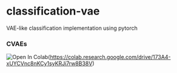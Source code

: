 # classification-vae
 VAE-like classification implementation using pytorch

### CVAEs
![Open In Colab](https://colab.research.google.com/assets/colab-badge.svg)(https://colab.research.google.com/drive/173A4-xUYCVnc8nKCy1syKRJi7rw8B38V)
